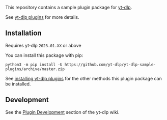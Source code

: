 This repository contains a sample plugin package for [yt-dlp](https://github.com/yt-dlp/yt-dlp#readme). 

See [yt-dlp plugins](https://github.com/yt-dlp/yt-dlp#plugins) for more details.


## Installation

Requires yt-dlp `2023.01.XX` or above

You can install this package with pip:
```
python3 -m pip install -U https://github.com/yt-dlp/yt-dlp-sample-plugins/archive/master.zip
```

See [installing yt-dlp plugins](https://github.com/yt-dlp/yt-dlp#installing-plugins) for the other methods this plugin package can be installed.


## Development

See the [Plugin Development](https://github.com/yt-dlp/yt-dlp/wiki/Plugin%20Development) section of the yt-dlp wiki.
